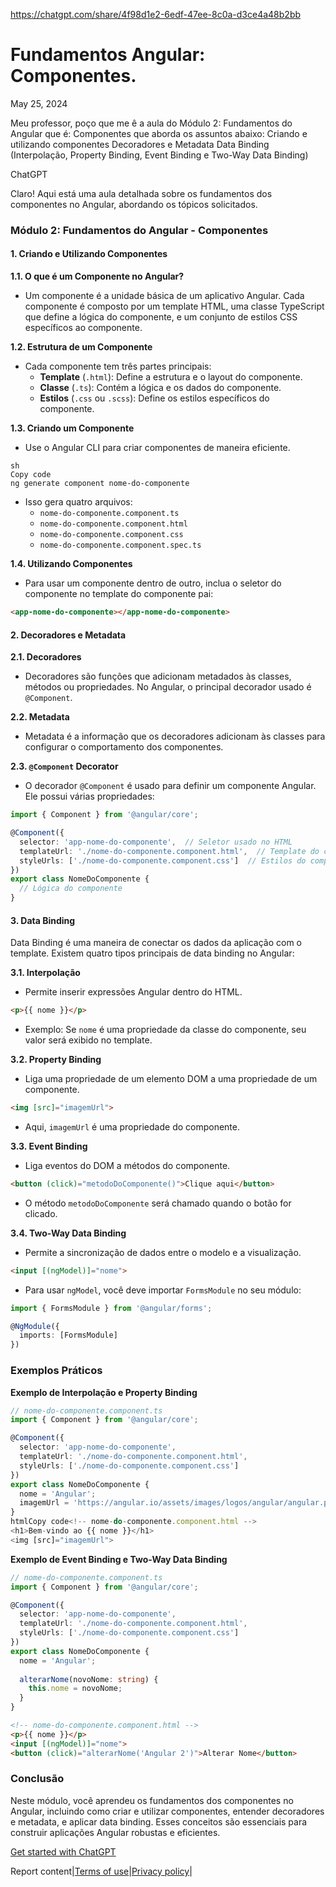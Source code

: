 https://chatgpt.com/share/4f98d1e2-6edf-47ee-8c0a-d3ce4a48b2bb

# Fundamentos Angular: Componentes.

May 25, 2024

Meu professor, poço que me ê a aula do Módulo 2: Fundamentos do Angular que é: Componentes que aborda os assuntos abaixo: Criando e utilizando componentes Decoradores e Metadata Data Binding (Interpolação, Property Binding, Event Binding e Two-Way Data Binding)

ChatGPT

Claro! Aqui está uma aula detalhada sobre os fundamentos dos componentes no Angular, abordando os tópicos solicitados.

### Módulo 2: Fundamentos do Angular - Componentes

#### 1. Criando e Utilizando Componentes

**1.1. O que é um Componente no Angular?**

- Um componente é a unidade básica de um aplicativo Angular. Cada componente é composto por um template HTML, uma classe TypeScript que define a lógica do componente, e um conjunto de estilos CSS específicos ao componente.

**1.2. Estrutura de um Componente**

- Cada componente tem três partes principais:
  - **Template** (`.html`): Define a estrutura e o layout do componente.
  - **Classe** (`.ts`): Contém a lógica e os dados do componente.
  - **Estilos** (`.css` ou `.scss`): Define os estilos específicos do componente.

**1.3. Criando um Componente**

- Use o Angular CLI para criar componentes de maneira eficiente.

```
sh
Copy code
ng generate component nome-do-componente
```

- Isso gera quatro arquivos:
  - `nome-do-componente.component.ts`
  - `nome-do-componente.component.html`
  - `nome-do-componente.component.css`
  - `nome-do-componente.component.spec.ts`

**1.4. Utilizando Componentes**

- Para usar um componente dentro de outro, inclua o seletor do componente no template do componente pai:

```html
<app-nome-do-componente></app-nome-do-componente>
```

#### 2. Decoradores e Metadata

**2.1. Decoradores**

- Decoradores são funções que adicionam metadados às classes, métodos ou propriedades. No Angular, o principal decorador usado é `@Component`.

**2.2. Metadata**

- Metadata é a informação que os decoradores adicionam às classes para configurar o comportamento dos componentes.

**2.3. `@Component` Decorator**

- O decorador `@Component` é usado para definir um componente Angular. Ele possui várias propriedades:

```typescript
import { Component } from '@angular/core';

@Component({
  selector: 'app-nome-do-componente',  // Seletor usado no HTML
  templateUrl: './nome-do-componente.component.html',  // Template do componente
  styleUrls: ['./nome-do-componente.component.css']  // Estilos do componente
})
export class NomeDoComponente {
  // Lógica do componente
}
```

#### 3. Data Binding

Data Binding é uma maneira de conectar os dados da aplicação com o template. Existem quatro tipos principais de data binding no Angular:

**3.1. Interpolação**

- Permite inserir expressões Angular dentro do HTML.

```html
<p>{{ nome }}</p>
```

- Exemplo: Se `nome` é uma propriedade da classe do componente, seu valor será exibido no template.

**3.2. Property Binding**

- Liga uma propriedade de um elemento DOM a uma propriedade de um componente.

```html
<img [src]="imagemUrl">
```

- Aqui, `imagemUrl` é uma propriedade do componente.

**3.3. Event Binding**

- Liga eventos do DOM a métodos do componente.

```html
<button (click)="metodoDoComponente()">Clique aqui</button>
```

- O método `metodoDoComponente` será chamado quando o botão for clicado.

**3.4. Two-Way Data Binding**

- Permite a sincronização de dados entre o modelo e a visualização.

```html
<input [(ngModel)]="nome">
```

- Para usar `ngModel`, você deve importar `FormsModule` no seu módulo:

```typescript
import { FormsModule } from '@angular/forms';

@NgModule({
  imports: [FormsModule]
})
```

### Exemplos Práticos

**Exemplo de Interpolação e Property Binding**

```typescript
// nome-do-componente.component.ts
import { Component } from '@angular/core';

@Component({
  selector: 'app-nome-do-componente',
  templateUrl: './nome-do-componente.component.html',
  styleUrls: ['./nome-do-componente.component.css']
})
export class NomeDoComponente {
  nome = 'Angular';
  imagemUrl = 'https://angular.io/assets/images/logos/angular/angular.png';
}
htmlCopy code<!-- nome-do-componente.component.html -->
<h1>Bem-vindo ao {{ nome }}</h1>
<img [src]="imagemUrl">
```

**Exemplo de Event Binding e Two-Way Data Binding**

```typescript
// nome-do-componente.component.ts
import { Component } from '@angular/core';

@Component({
  selector: 'app-nome-do-componente',
  templateUrl: './nome-do-componente.component.html',
  styleUrls: ['./nome-do-componente.component.css']
})
export class NomeDoComponente {
  nome = 'Angular';
  
  alterarNome(novoNome: string) {
    this.nome = novoNome;
  }
}
```
```html
<!-- nome-do-componente.component.html -->
<p>{{ nome }}</p>
<input [(ngModel)]="nome">
<button (click)="alterarNome('Angular 2')">Alterar Nome</button>
```

### Conclusão

Neste módulo, você aprendeu os fundamentos dos componentes no Angular, incluindo como criar e utilizar componentes, entender decoradores e metadata, e aplicar data binding. Esses conceitos são essenciais para construir aplicações Angular robustas e eficientes.

[Get started with ChatGPT](https://chatgpt.com/)

Report content|[Terms of use](https://openai.com/policies/terms-of-use)|[Privacy policy](https://openai.com/policies/privacy-policy)|




